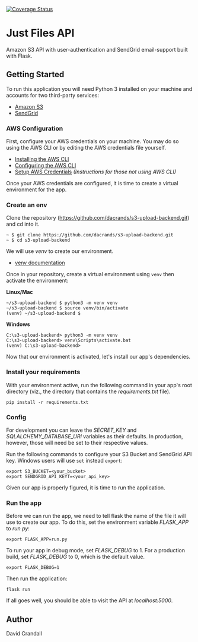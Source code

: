 [![Coverage Status](https://coveralls.io/repos/github/dacrands/s3-upload-backend/badge.svg?branch=master)](https://coveralls.io/github/dacrands/s3-upload-backend?branch=master)


# Just Files API
Amazon S3 API with user-authentication and SendGrid email-support built with Flask.
 

## Getting Started

To run this application you will need Python 3 installed on your machine and accounts for two third-party services:
- [Amazon S3](https://aws.amazon.com/s3/)
- [SendGrid](https://sendgrid.com/)

### AWS Configuration
First, configure your AWS credentials on your machine. You may do so using the AWS CLI or by editing the AWS credentials file yourself.

- [Installing the AWS CLI](https://docs.aws.amazon.com/cli/latest/userguide/cli-chap-install.html)
- [Configuring the AWS CLI](https://docs.aws.amazon.com/cli/latest/userguide/cli-chap-configure.html)
- [Setup AWS Credentials](https://docs.aws.amazon.com/sdk-for-java/v1/developer-guide/setup-credentials.html) *(Instructions for those not using AWS CLI)*

Once your AWS credentials are configured, it is time to create a virtual environment for the app.

### Create an env

Clone the repository (https://github.com/dacrands/s3-upload-backend.git) and cd into it. 

```
~ $ git clone https://github.com/dacrands/s3-upload-backend.git
~ $ cd s3-upload-backend
```
We will use *venv* to create our environment.
- [venv documentation](https://docs.python.org/3/library/venv.html#)

Once in your repository, create a virtual environment using `venv` then activate the environment:

**Linux/Mac**
```
~/s3-upload-backend $ python3 -m venv venv
~/s3-upload-backend $ source venv/bin/activate
(venv) ~/s3-upload-backend $ 
```

**Windows**

```
C:\s3-upload-backend> python3 -m venv venv
C:\s3-upload-backend> venv\Scripts\activate.bat
(venv) C:\s3-upload-backend> 
```

Now that our environment is activated, let's install our app's dependencies.

### Install your requirements

With your environment active, run the following command in your app's root directory (viz., the directory that contains the *requirements.txt* file).

```
pip install -r requirements.txt 
```

### Config

For development you can leave the *SECRET_KEY* and *SQLALCHEMY_DATABASE_URI* variables as their defaults. In production, however, those will need be set to their respective values.

Run the following commands to configure your S3 Bucket and SendGrid API key. Windows users will use `set` instead `export`:

```
export S3_BUCKET=<your_bucket>
export SENDGRID_API_KEYT=<your_api_key>
``` 

Given our app is properly figured, it is time to run the application.

### Run the app

Before we can run the app, we need to tell flask the name of the file it will use to create our app. To do this, set the environment variable *FLASK_APP* to *run.py*:

```
export FLASK_APP=run.py
```

To run your app in debug mode, set *FLASK_DEBUG* to 1. For a production build, set *FLASK_DEBUG* to 0, which is the default value.

```
export FLASK_DEBUG=1
```


Then run the application:

```
flask run
```

If all goes well, you should be able to visit the API at *localhost:5000*.

## Author
David Crandall

